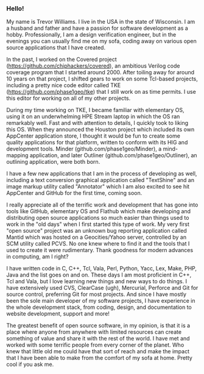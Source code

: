 ### Hello!

My name is Trevor Williams. I live in the USA in the state of Wisconsin.  I am a husband and father and have a passion for software development as a hobby.  Professionally, I am a design verification engineer, but in the evenings you can usually find me on my sofa, coding away on various open source applications that I have created.

In the past, I worked on the Covered project (https://github.com/chiphackers/covered), an ambitious Verilog code coverage program that I started around 2000.  After toiling away for around 10 years on that project, I shifted gears to work on some Tcl-based projects, including a pretty nice code editor called TKE (https://github.com/phase1geo/tke) that I still work on as time permits.  I use this editor for working on all of my other projects.

During my time working on TKE, I became familiar with elementary OS, using it on an underwhelming HPE Stream laptop in which the OS ran remarkably well.  Fast and with attention to details, I quickly took to liking this OS.  When they announced the Houston project which included its own AppCenter application store, I thought it would be fun to create some quality applications for that platform, written to conform with its HIG and development tools.  Minder (github.com/phase1geo/Minder), a mind-mapping application, and later Outliner (github.com/phase1geo/Outliner), an outlining application, were both born.

I have a few new applications that I am in the process of developing as well, including a text conversion graphical application called "TextShine" and an image markup utility called "Annotator" which I am also excited to see hit AppCenter and GitHub for the first time, coming soon.

I really appreciate all of the terrific work and development that has gone into tools like GitHub, elementary OS and Flathub which make developing and distributing open source applications so much easier than things used to work in the "old days" when I first started this type of work.  My very first "open source" project was an unknown bug reporting application called Mantid which was hosted on a Geocities/Yahoo server, controlled by an SCM utility called PCVS.  No one knew where to find it and the tools that I used to create it were rudimentary.  Thank goodness for modern advances in computing, am I right?

I have written code in C, C++, Tcl, Vala, Perl, Python, Yacc, Lex, Make, PHP, Java and the list goes on and on.  These days I am most proficient in C++, Tcl and Vala, but I love learning new things and new ways to do things.  I have extensively used CVS, ClearCase (ugh), Mercurial, Perforce and Git for source control, preferring Git for most projects.  And since I have mostly been the sole main developer of my software projects, I have experience in the whole development stack, from coding, design, and documentation to website development, support and more!

The greatest benefit of open source software, in my opinion, is that it is a place where anyone from anywhere with limited resources can create something of value and share it with the rest of the world.  I have met and worked with some terrific people from every corner of the planet.  Who knew that little old me could have that sort of reach and make the impact that I have been able to make from the comfort of my sofa at home.  Pretty cool if you ask me.
